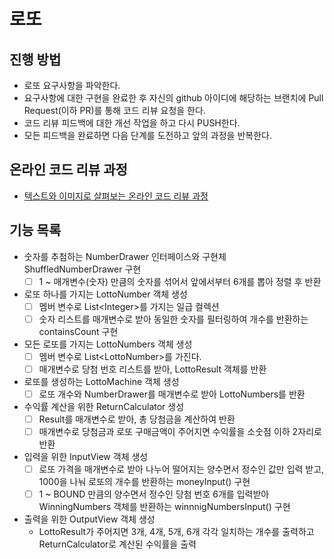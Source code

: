 # 로또
## 진행 방법
* 로또 요구사항을 파악한다.
* 요구사항에 대한 구현을 완료한 후 자신의 github 아이디에 해당하는 브랜치에 Pull Request(이하 PR)를 통해 코드 리뷰 요청을 한다.
* 코드 리뷰 피드백에 대한 개선 작업을 하고 다시 PUSH한다.
* 모든 피드백을 완료하면 다음 단계를 도전하고 앞의 과정을 반복한다.

## 온라인 코드 리뷰 과정
* [텍스트와 이미지로 살펴보는 온라인 코드 리뷰 과정](https://github.com/next-step/nextstep-docs/tree/master/codereview)

## 기능 목록
- 숫자를 추첨하는 NumberDrawer 인터페이스와 구현체 ShuffledNumberDrawer 구현
  - [ ] 1 ~ 매개변수(숫자) 만큼의 숫자를 섞어서 앞에서부터 6개를 뽑아 정렬 후 반환
- 로또 하나를 가지는 LottoNumber 객체 생성
  - [ ] 멤버 변수로 List\<Integer>를 가지는 일급 컬렉션
  - [ ] 숫자 리스트를 매개변수로 받아 동일한 숫자를 필터링하여 개수를 반환하는 containsCount 구현
- 모든 로또를 가지는 LottoNumbers 객체 생성
  - [ ] 멤버 변수로 List\<LottoNumber>를 가진다.
  - [ ] 매개변수로 당첨 번호 리스트를 받아, LottoResult 객체를 반환
- 로또를 생성하는 LottoMachine 객체 생성
  - [ ] 로또 개수와 NumberDrawer를 매개변수로 받아 LottoNumbers를 반환
- 수익률 계산을 위한 ReturnCalculator 생성
  - [ ] Result를 매개변수로 받아, 총 당첨금을 계산하여 반환 
  - [ ] 매개변수로 당첨금과 로또 구매금액이 주어지면 수익률을 소숫점 이하 2자리로 반환
- 입력을 위한 InputView 객체 생성
  - [ ] 로또 가격을 매개변수로 받아 나누어 떨어지는 양수면서 정수인 값만 입력 받고, 1000을 나눠 로또의 개수를 반환하는 moneyInput() 구현
  - [ ] 1 ~ BOUND 만큼의 양수면서 정수인 당첨 번호 6개를 입력받아 WinningNumbers 객체를 반환하는 winnnigNumbersInput() 구현
- 출력을 위한 OutputView 객체 생성
  - LottoResult가 주어지면 3개, 4개, 5개, 6개 각각 일치하는 개수를 출력하고 ReturnCalculator로 계산된 수익률을 출력
